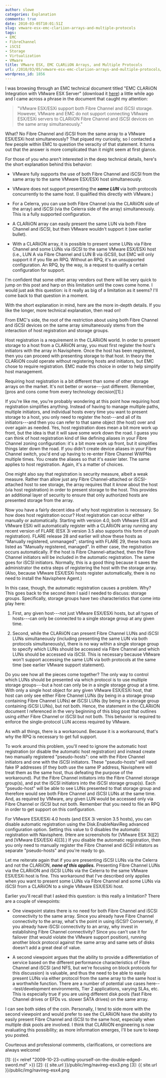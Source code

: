 ```yaml
---
author: slowe
categories: Explanation
comments: true
date: 2010-03-05T10:01:51Z
slug: vmware-esx-emc-clariion-arrays-and-multiple-protocols
tags:
- EMC
- FibreChannel
- iSCSI
- Storage
- Virtualization
- VMware
title: VMware ESX, EMC CLARiiON Arrays, and Multiple Protocols
url: /2010/03/05/vmware-esx-emc-clariion-arrays-and-multiple-protocols/
wordpress_id: 1856
---
```


I was browsing through an EMC technical document titled "EMC CLARiiON Integration with VMware ESX Server" (download it [here](http://www.emc.com/collateral/hardware/white-papers/h1416-emc-clariion-intgtn-vmware-wp.pdf)) a little while ago and I came across a phrase in the document that caught my attention:

>"VMware ESX/ESXi support both Fibre Channel and iSCSI storage. However, VMware and EMC do not support connecting VMware ESX/ESXi servers to CLARiiON Fibre Channel and iSCSI devices on the same array simultaneously."

What? No Fibre Channel and iSCSI from the same array to a VMware ESX/ESXi host simultaneously? That piqued my curiosity, so I contacted a few people within EMC to question the veracity of that statement. It turns out that the answer is more complicated than it might seem at first glance.

For those of you who aren't interested in the deep technical details, here's the short explanation behind this behavior:

* VMware fully supports the use of both Fibre Channel and iSCSI from the same array to the same VMware ESX/ESXi host simultaneously.

* VMware does not support presenting the **_same LUN_** via both protocols concurrently to the same host. (I qualified this directly with VMware.)

* For a Celerra, you can use both Fibre Channel (via the CLARiiON side of the array) and iSCSI (via the Celerra side of the array) simultaneously. This is a fully supported configuration.

* A CLARiiON array can easily present the same LUN via both Fibre Channel and iSCSI, but then VMware wouldn't support it (see earlier bullet).

* With a CLARiiON array, it is possible to present some LUNs via Fibre Channel and some LUNs via iSCSI to the same VMware ESX/ESXi host (i.e., LUN A via Fibre Channel and LUN B via iSCSI), but EMC will only support it if you file an RPQ. Without an RPQ, it's an unsupported configuration. An RPQ, by the way, is a request to qualify a certain configuration for support.

I'm confident that some other array vendors out there will be very quick to jump on this post and harp on this limitation until the cows come home. I would just ask this question: is it really as big of a limitation as it seems? I'll come back to that question in a moment.

With the short explanation in mind, here are the more in-depth details. If you like the longer, more technical explanation, then read on!

From EMC's side, the root of the restriction about using both Fibre Channel and iSCSI devices on the same array simultaneously stems from the interaction of host registration and storage groups.

Host registration is a requirement in the CLARiiON world. In order to present storage to a host from a CLARiiON array, you must first register the host's initiators with the array in Navisphere. Once the host has been registered, then you can proceed with presenting storage to that host. In theory the CLARiiON could operate without registering hosts and initiators, but EMC chose to require registration. EMC made this choice in order to help simplify host management.

Requiring host registration is a bit different than some of other storage arrays on the market. It's not better or worse---just different. (Remember, [pros and cons come from every technology decision][1].)

If you're like me, you're probably wondering at this point how requiring host registration simplifies anything. Instead of having to manage multiple paths, multiple initiators, and individual hosts every time you want to present storage to a host, you only need to register the host---and all of its initiators---and then you can refer to that same object (the host) over and over again as needed. Yes, host registration does mean a bit more work up front, but the idea is that it will save some work down the road. I guess you can think of host registration kind of like defining aliases in your Fibre Channel zoning configuration: it's a bit more work up front, but it simplifies things later down the road. If you didn't create device aliases in your Fibre Channel switch, you'd end up having to re-enter Fibre Channel WWPNs multiple times. You create the aliases so that it's easier later. The same applies to host registration. Again, it's a matter of choices.

One might also say that registration is security measure, albeit a weak measure. Rather than allow just any Fibre Channel-attached or iSCSI-attached host to see storage, the array requires that it _know_ about the host (via host registration) in order to present storage to the host. This provides an additional layer of security to ensure that only authorized hosts are presented storage from the array.

Now you have a fairly decent idea of why host registration is necessary. So how does host registration occur? Host registration can occur either manually or automatically. Starting with version 4.0, both VMware ESX and VMware ESXi will automatically register with a CLARiiON array running any recent version of FLARE (ESX 3i version 3.5 also supports this form of push registration). FLARE release 28 and earlier will show these hosts as "Manually registered, unmanaged"; starting with FLARE 29, these hosts are listed as "Manually registered, managed". In either case, the registration occurs automatically. If the host is Fibre Channel-attached, then the Fibre Channel initiators will be included in the automatic registration. The same goes for iSCSI initiators. Normally, this is a good thing because it saves the administrator the extra steps of registering the host with the storage array. (Also, because VMware ESX/ESXi hosts register automatically, there is no need to install the Navisphere Agent.)

In this case, though, the automatic registration causes a problem. Why? This goes back to the second item I said I needed to discuss: storage groups. Specifically, storage groups have two characteristics that come into play here:

1. First, any given host---not just VMware ESX/ESXi hosts, but all types of hosts---can only be connected to a single storage group at any given time.

2. Second, while the CLARiiON can present Fibre Channel LUNs and iSCSI LUNs simultaneously (including presenting the same LUN via both protocols simultaneously), there is no way within a single storage group to specify which LUNs should be accessed via Fibre Channel and which LUNs should be accessed via iSCSI. This is necessary because VMware won't support accessing the same LUN via both protocols at the same time (see earlier VMware support statement).

Do you see how all the pieces come together? The only way to control which LUNs should be presented via which protocol is to use multiple storage groups---but a host can only be in a single storage group at a time. With only a single host object for any given VMware ESX/ESXi host, that host can only see either Fibre Channel LUNs (by being in a storage group containing Fibre Channel LUNs) **or** iSCSI LUNs (by being in a storage group containing iSCSI LUNs), but not both. Hence, the statement in the CLARiiON document I referenced in the very beginning of this blog post that outlines using _either_ Fibre Channel or iSCSI but not both. This behavior is required to enforce the single-protocol LUN access required by VMware.

As with all things, there is a workaround. Because it is a workaround, that's why the RPQ is necessary to get full support.

To work around this problem, you'll need to ignore the automatic host registration (or disable the automatic host registration) and instead create two manually registered "pseudo-hosts": one with the Fibre Channel initiators and one with the iSCSI initiators. These "pseudo-hosts" will need fake IP addresses (if they both use the same IP address, Navisphere will treat them as the same host, thus defeating the purpose of the workaround). Put the Fibre Channel initiators into the Fibre Channel storage group(s), and put the iSCSI initiators into the iSCSI storage group(s). Each "pseudo-host" will be able to see LUNs presented to that storage group and therefore would see both Fibre Channel and iSCSI LUNs at the same time. And, as required by VMware, any given LUN would be accessed only via Fibre Channel or iSCSI but not both. Remember that you need to file an RPQ in order to get support on this configuration.

For VMware ESX/ESXi 4.0 hosts (and ESX 3i version 3.5 hosts), you can disable automatic registration using the Disk.EnableNaviReg advanced configuration option. Setting this value to 0 disables the automatic registration with Navisphere. (Here are screenshots for [VMware ESX 3i][2] and [VMware ESX/ESXi 4][3].) If you disable the automatic registration, then you only need to manually register the Fibre Channel and iSCSI initiators as separate "pseudo-hosts" and you're ready to go.

Let me reiterate again that if you are presenting iSCSI LUNs via the Celerra and not the CLARiiON, **_none of this applies._** Presenting Fibre Channel LUNs via the CLARiiON and iSCSI LUNs via the Celerra to the same VMware ESX/ESXi host is fine. This workaround that I've described only applies when you want to present some LUNs via Fibre Channel and some LUNs via iSCSI from a CLARiiON to a single VMware ESX/ESXi host.

Earlier you'll recall that I asked this question: is this really a limitation? There are a couple of viewpoints:

* One viewpoint states there is no need for both Fibre Channel and iSCSI connectivity to the same array. Since you already have Fibre Channel connectivity to the array, what's the point in using iSCSI? Conversely, if you already have iSCSI connectivity to an array, why invest in establishing Fibre Channel connectivity? Since you can't use it for failover (that would violate the VMware support position), running another block protocol against the same array and same sets of disks doesn't add a great deal of value.

* A second viewpoint argues that the ability to provide a differentiation of service based on the different performance characteristics of Fibre Channel and iSCSI (and NFS, but we're focusing on block protocols for this discussion) is valuable, and thus the need to be able to easily present LUNs via either protocol from the same array to the same host is a worthwhile function. There are a number of potential use cases here---test/development environments, Tier 2 applications, varying SLAs, etc. This is especially true if you are using different disk pools (fast Fibre Channel drives or EFDs vs. slower SATA drives) on the same array.

I can see both sides of the coin. Personally, I tend to side more with the second viewpoint and would prefer to see the CLARiiON have the ability to easily present Fibre Channel and iSCSI to the same host, especially when multiple disk pools are involved. I think that CLARiiON engineering is now evaluating this possibility; as more information emerges, I'll be sure to keep you posted.

Courteous and professional comments, clarifications, or corrections are always welcome!

[1]: {{< relref "2009-10-23-cutting-yourself-on-the-double-edged-sword.md" >}}
[2]: {{ site.url }}/public/img/navireg-esx3.png
[3]: {{ site.url }}/public/img/navireg-esx4.png
